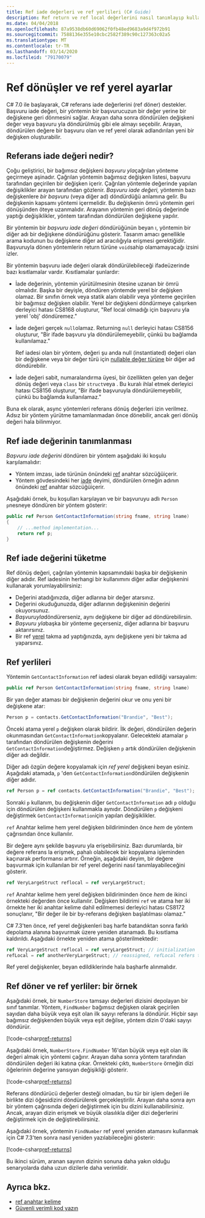 ```yaml
---
title: Ref iade değerleri ve ref yerlileri (C# Guide)
description: Ref return ve ref local değerlerini nasıl tanımlayıp kullanacağınızı öğrenin
ms.date: 04/04/2018
ms.openlocfilehash: 87a9538db60d69062f0fb48ed9683a9d4f972b91
ms.sourcegitcommit: 7588136e355e10cbc2582f389c90c127363c02a5
ms.translationtype: MT
ms.contentlocale: tr-TR
ms.lasthandoff: 03/14/2020
ms.locfileid: "79170079"
---
```

# <a name="ref-returns-and-ref-locals"></a>Ref dönüşler ve ref yerel ayarlar

C# 7.0 ile başlayarak, C# referans iade değerlerini (ref döner) destekler. Başvuru iade değeri, bir yöntemin bir başvurucuzun bir değer yerine bir değişkene geri dönmesini sağlar. Arayan daha sonra döndürülen değişkeni değer veya başvuru yla döndürülmüş gibi ele almayı seçebilir. Arayan, döndürülen değere bir başvuru olan ve ref yerel olarak adlandırılan yeni bir değişken oluşturabilir.

## <a name="what-is-a-reference-return-value"></a>Referans iade değeri nedir?

Çoğu geliştirici, bir bağımsız değişkeni *başvuru yla*çağrılan yönteme geçirmeye aşinadır. Çağrılan yöntemin bağımsız değişken listesi, başvuru tarafından geçirilen bir değişken içerir. Çağrılan yöntemle değerinde yapılan değişiklikler arayan tarafından gözlenir. *Başvuru iade değeri,* yöntemin bazı değişkenlere *bir başvuru* (veya diğer ad) döndürdüğü anlamına gelir. Bu değişkenin kapsamı yöntemi içermelidir. Bu değişkenin ömrü yöntemin geri dönüşünden öteye uzanmalıdır. Arayanın yöntemin geri dönüş değerinde yaptığı değişiklikler, yöntem tarafından döndürülen değişkene yapılır.

Bir yöntemin bir *başvuru iade değeri* döndürüğünün beyan ı, yöntemin bir diğer adı bir değişkene döndürüğünu gösterir. Tasarım amacı genellikle arama kodunun bu değişkene diğer ad aracılığıyla erişmesi gerektiğidir. Başvuruyla dönen yöntemlerin return türüne `void`sahip olamamayacağı izsini izler.

Bir yöntemin başvuru iade değeri olarak döndürülebileceği ifadeüzerinde bazı kısıtlamalar vardır. Kısıtlamalar şunlardır:

- İade değerinin, yöntemin yürütülmesinin ötesine uzanan bir ömrü olmalıdır. Başka bir deyişle, döndüren yöntemde yerel bir değişken olamaz. Bir sınıfın örnek veya statik alanı olabilir veya yönteme geçirilen bir bağımsız değişken olabilir. Yerel bir değişkeni döndürmeye çalışırken derleyici hatası CS8168 oluşturur, "Ref local olmadığı için başvuru yla yerel 'obj' döndüremez."

- İade değeri gerçek `null`olamaz. Returning `null` derleyici hatası CS8156 oluşturur, "Bir ifade başvuru yla döndürülemeyebilir, çünkü bu bağlamda kullanılamaz."

   Ref iadesi olan bir yöntem, değeri şu anda null (instantiated) değeri olan bir değişkene veya bir değer türü için [nullable değer türüne](../../language-reference/builtin-types/nullable-value-types.md) bir diğer ad döndürebilir.

- İade değeri sabit, numaralandırma üyesi, bir özellikten gelen yan değer dönüş değeri veya `class` bir `struct`veya . Bu kuralı ihlal etmek derleyici hatası CS8156 oluşturur, "Bir ifade başvuruyla döndürülemeyebilir, çünkü bu bağlamda kullanılamaz."

Buna ek olarak, async yöntemleri referans dönüş değerleri izin verilmez. Adsız bir yöntem yürütme tamamlanmadan önce dönebilir, ancak geri dönüş değeri hala bilinmiyor.

## <a name="defining-a-ref-return-value"></a>Ref iade değerinin tanımlanması

*Başvuru iade değerini* döndüren bir yöntem aşağıdaki iki koşulu karşılamalıdır:

- Yöntem imzası, iade türünün önündeki [ref](../../language-reference/keywords/ref.md) anahtar sözcüğüiçerir.
- Yöntem gövdesindeki her [iade](../../language-reference/keywords/return.md) deyimi, döndürülen örneğin adının önündeki [ref](../../language-reference/keywords/ref.md) anahtar sözcüğüiçerir.

Aşağıdaki örnek, bu koşulları karşılayan ve bir başvuruyu adlı `Person` `p`nesneye döndüren bir yöntem gösterir:

```csharp
public ref Person GetContactInformation(string fname, string lname)
{
    // ...method implementation...
    return ref p;
}
```

## <a name="consuming-a-ref-return-value"></a>Ref iade değerini tüketme

Ref dönüş değeri, çağrılan yöntemin kapsamındaki başka bir değişkenin diğer adıdır. Ref iadesinin herhangi bir kullanımını diğer adlar değişkenini kullanarak yorumlayabilirsiniz:

- Değerini atadığınızda, diğer adlarına bir değer atarsınız.
- Değerini okuduğunuzda, diğer adlarının değişkeninin değerini okuyorsunuz.
- *Başvuruyla*döndürerseniz, aynı değişkene bir diğer ad döndürebilirsin.
- *Başvuru yla*başka bir yönteme geçerseniz, diğer adlarına bir başvuru aktarırsınız.
- Bir ref [yerel](#ref-locals) takma ad yaptığınızda, aynı değişkene yeni bir takma ad yaparsınız.

## <a name="ref-locals"></a>Ref yerlileri

Yöntemin `GetContactInformation` ref iadesi olarak beyan edildiği varsayalım:

```csharp
public ref Person GetContactInformation(string fname, string lname)
```

Bir yan değer ataması bir değişkenin değerini okur ve onu yeni bir değişkene atar:

```csharp
Person p = contacts.GetContactInformation("Brandie", "Best");
```

Önceki atama yerel `p` değişken olarak bildirir. İlk değeri, döndürülen değerin okunmasından `GetContactInformation`kopyalanır. Gelecekteki atamalar `p` tarafından döndürülen değişkenin değerini `GetContactInformation`değiştirmez. Değişken `p` artık döndürülen değişkenin diğer adı değildir.

Diğer adı özgün değere kopyalamak için *ref yerel* değişkeni beyan esiniz. Aşağıdaki atamada, `p` 'den `GetContactInformation`döndürülen değişkenin diğer adıdır.

```csharp
ref Person p = ref contacts.GetContactInformation("Brandie", "Best");
```

Sonraki `p` kullanım, bu değişkenin diğer `GetContactInformation` adı `p` olduğu için döndürülen değişkeni kullanmakla aynıdır. Döndürülen `p` değişkeni değiştirmek `GetContactInformation`için yapılan değişiklikler.

`ref` Anahtar kelime hem yerel değişken bildiriminden önce *hem* de yöntem çağrısından önce kullanılır.

Bir değere aynı şekilde başvuru yla erişebilirsiniz. Bazı durumlarda, bir değere referans la erişmek, pahalı olabilecek bir kopyalama işleminden kaçınarak performansı artırır. Örneğin, aşağıdaki deyim, bir değere başvurmak için kullanılan bir ref yerel değerini nasıl tanımlayabileceğini gösterir.

```csharp
ref VeryLargeStruct reflocal = ref veryLargeStruct;
```

`ref` Anahtar kelime hem yerel değişken bildiriminden önce *hem* de ikinci örnekteki değerden önce kullanılır. Değişken bildirimi `ref` ve atama her iki örnekte her iki anahtar kelime dahil edilmemesi derleyici hatası CS8172 sonuçlanır, "Bir değer ile bir by-referans değişken başlatılması olamaz."

C# 7.3'ten önce, ref yerel değişkenleri baş harfe batandıktan sonra farklı depolama alanına başvurmak üzere yeniden atanamadı. Bu kısıtlama kaldırıldı. Aşağıdaki örnekte yeniden atama gösterilmektedir:

```csharp
ref VeryLargeStruct reflocal = ref veryLargeStruct; // initialization
refLocal = ref anotherVeryLargeStruct; // reassigned, refLocal refers to different storage.
```

 Ref yerel değişkenler, beyan edildiklerinde hala başharfe alınmalıdır.

## <a name="ref-returns-and-ref-locals-an-example"></a>Ref döner ve ref yerliler: bir örnek

Aşağıdaki örnek, bir `NumberStore` tamsayı değerleri dizisini depolayan bir sınıf tanımlar. Yöntem, `FindNumber` bağımsız değişken olarak geçirilen sayıdan daha büyük veya eşit olan ilk sayıyı referans la döndürür. Hiçbir sayı bağımsız değişkenden büyük veya eşit değilse, yöntem dizin 0'daki sayıyı döndürür.

[!code-csharp[ref-returns](../../../../samples/snippets/csharp/programming-guide/ref-returns/NumberStore.cs#1)]

Aşağıdaki örnek, `NumberStore.FindNumber` 16'dan büyük veya eşit olan ilk değeri almak için yöntemi çağırır. Arayan daha sonra yöntem tarafından döndürülen değeri iki katına çıkar. Örnekteki çıktı, `NumberStore` örneğin dizi öğelerinin değerine yansıyan değişikliği gösterir.

[!code-csharp[ref-returns](../../../../samples/snippets/csharp/programming-guide/ref-returns/NumberStore.cs#2)]

Referans döndürücü değerler desteği olmadan, bu tür bir işlem değeri ile birlikte dizi öğesidizini döndürülerek gerçekleştirilir. Arayan daha sonra ayrı bir yöntem çağrısında değeri değiştirmek için bu dizini kullanabilirsiniz. Ancak, arayan dizin erişmek ve büyük olasılıkla diğer dizi değerlerini değiştirmek için de değiştirebilirsiniz.  

Aşağıdaki örnek, yöntemin `FindNumber` ref yerel yeniden atamasını kullanmak için C# 7.3'ten sonra nasıl yeniden yazılabileceğini gösterir:

[!code-csharp[ref-returns](../../../../samples/snippets/csharp/programming-guide/ref-returns/NumberStoreUpdated.cs#1)]

Bu ikinci sürüm, aranan sayının dizinin sonuna daha yakın olduğu senaryolarda daha uzun dizilerle daha verimlidir.

## <a name="see-also"></a>Ayrıca bkz.

- [ref anahtar kelime](../../language-reference/keywords/ref.md)
- [Güvenli verimli kod yazın](../../write-safe-efficient-code.md)
